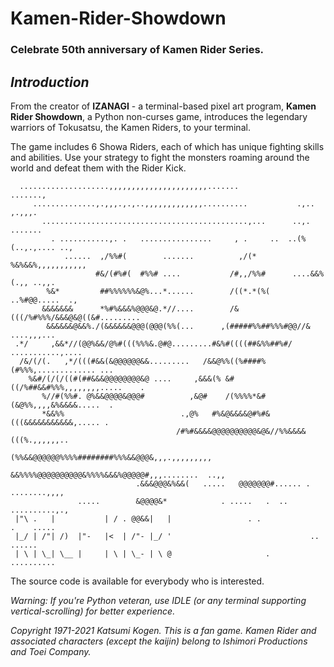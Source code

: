 # Kamen-Rider-Showdown
### **Celebrate 50th anniversary of Kamen Rider Series.**
## ***Introduction***
From the creator of **IZANAGI** - a terminal-based pixel art program, **Kamen Rider Showdown**, a Python non-curses game, introduces the legendary warriors of Tokusatsu, the Kamen Riders, to your terminal.

The game includes 6 Showa Riders, each of which has unique fighting skills and abilities. Use your strategy to fight the monsters roaming around the world and defeat them with the Rider Kick.
```
  ....................,,,,,,,,,,,,,,,,,,,,,,.......             .......,        
     ..............,.,,,.,.,..,,,,,,,,,,,,,..........           .,.. ,.,,,.     
       ..............................................,...      ..,. .......     
         . ...........,. .   ................     , .     ..  ..(%(..,.,.... ..,
            ......  ,/%%#(        .......          ,/(*        %&%&&%,,,,,,,,,,,
                   #&/(#%#(  #%%# ....           /#,,/%%#      ....&&%(.,, ..,,.
        %&*         ##%%%%%%&@%...*......        /((*.*(%(       ..%#@@.....  .,
       &&&&&&&      *%#%&&&%@@@&@.*//....        /&(((/%#%%%/&&&@&@((&#.........
        &&&&&&@&&%./(&&&&&&@@@(@@@(%%(...      ,(#####%%##%%%#@@//&   ....,,,...
 .*/     ,&&*//(@@%&&/@%#(((%%%&.@#@.........#&%#((((##&%%##%#/ ...........,....
  /&/(/(.   ,*/(((#&&(&@@@@@@&&.........   /&&@%%((%####%(#%%%,............. ...
    %&#/(/(/((#(##&&&@@@@@@@@&@ ....     ,&&&(% &#((/%##&&#%%%,,,,,,,,.....    .
       %//#(%%#. @%&&@@@@&@@@#          ,&@#    /(%%%%*&#(&@%%,,,,&%&&&&.....  .
       *&&%%                          .,@%   #%&@&&&&@#%#&(((&&&&&&&&&&&,..... .
                                     /#%#&&&&@@@@@@@@@@&@&//%%&&&&(((%.,,,,,,.. 
                                   (%%&&@@@@@@%%%%########%%%&&@@@&,,,.,,,,,,,,,
                                &&%%%%@@@@@@@@@@&%%%%&&&%@@@@@#,,,........  ..,,
                            .&&&@@@&%&&(   .....   @@@@@@@#...... . ........,,,,
               .....        &@@@@&*            . .....   .  ..     ..........,.,
 |"\ .   |           | / . @@&&|   |                 . .              .    .....
 |_/ | /"| /)  |"-   |<  | /"- |_/ '                               ..     ......
 | \ | \_| \__ |     | \ | \_- | \ @                     .            ..........
```
The source code is available for everybody who is interested.

*Warning: If you're Python veteran, use IDLE (or any terminal supporting vertical-scrolling) for better experience.*

*Copyright 1971-2021 Katsumi Kogen. This is a fan game. Kamen Rider and associated characters (except the kaijin) belong to Ishimori Productions and Toei Company.*
